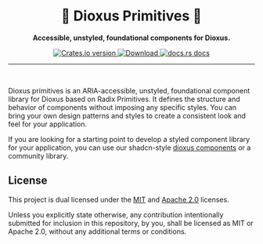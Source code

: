 <div align="center">
  <h1>🎲 Dioxus Primitives 🧱</h1>
  <p><strong>Accessible, unstyled, foundational components for Dioxus.</strong></p>
</div>

<div align="center">
  <!-- Crates version -->
  <a href="https://crates.io/crates/dioxus-primitives">
    <img src="https://img.shields.io/crates/v/dioxus-primitives.svg?style=flat-square"
    alt="Crates.io version" />
  </a>
  <!-- Downloads -->
  <a href="https://crates.io/crates/dioxus-primitives">
    <img src="https://img.shields.io/crates/d/dioxus-primitives.svg?style=flat-square"
      alt="Download" />
  </a>
  <!-- docs -->
  <a href="https://docs.rs/dioxus-primitives">
    <img src="https://img.shields.io/badge/docs-latest-blue.svg?style=flat-square"
      alt="docs.rs docs" />
  </a>
</div>

---

<br/>

Dioxus primitives is an ARIA-accessible, unstyled, foundational component library for Dioxus based on Radix Primitives. It defines the structure and behavior of components without imposing any specific styles. You can bring your own design patterns and styles to create a consistent look and feel for your application.

If you are looking for a starting point to develop a styled component library for your application, you can use our shadcn-style [dioxus components](https://dioxuslabs.github.io/components) or a community library.

## License

This project is dual licensed under the [MIT](./LICENSE-MIT) and [Apache 2.0](./LICENSE-APACHE) licenses.

Unless you explicitly state otherwise, any contribution intentionally submitted for inclusion in this repository, by you, shall be licensed as MIT or Apache 2.0, without any additional terms or conditions.
